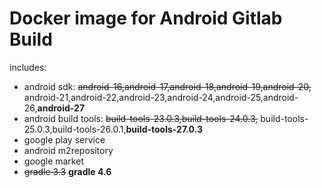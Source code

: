 # Docker image for Android Gitlab Build
includes:
- android sdk: ~~android-16,android-17,android-18,android-19,android-20,~~ android-21,android-22,android-23,android-24,android-25,android-26,**android-27**
- android build tools: ~~build-tools-23.0.3,build-tools-24.0.3,~~ build-tools-25.0.3,build-tools-26.0.1,**build-tools-27.0.3**
- google play service
- android m2repository
- google market
- ~~gradle 3.3~~ **gradle 4.6**
